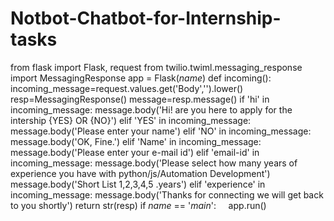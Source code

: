 # Notbot-Chatbot-for-Internship-tasks

from flask import Flask, request
from twilio.twiml.messaging_response import MessagingResponse
app = Flask(_name_)
def incoming():
    incoming_message=request.values.get('Body','').lower()
    resp=MessagingResponse()
    message=resp.message()
    if 'hi' in incoming_message:
        message.body('Hi! are you here to apply for the intership {YES} OR {NO}')
    elif 'YES' in incoming_message:
        message.body('Please enter your name')
    elif 'NO' in incoming_message:
        message.body('OK, Fine.')
    elif 'Name' in incoming_message:
        message.body('Please enter your e-mail id')
    elif 'email-id' in incoming_message:
        message.body('Please select how many years of experience you have with python/js/Automation Development')
        message.body('Short List 1,2,3,4,5 .years')
    elif 'experience' in incoming_message:
        message.body('Thanks for connecting we will get back to you shortly')
    return str(resp)
if _name_ == '_main_':
    app.run()
